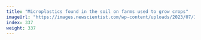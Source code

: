 ```yaml
---
title: "Microplastics found in the soil on farms used to grow crops"
imageUrl: "https://images.newscientist.com/wp-content/uploads/2023/07/11112443/SEI_163589417.jpg?width=788"
index: 337
weight: 337
---
```

